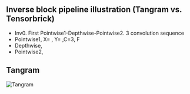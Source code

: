 ## Inverse block pipeline illustration (Tangram vs. Tensorbrick)

- Inv0. First Pointwise1-Depthwise-Pointwise2. 3 convolution sequence
- Pointwise1, X= , Y= ,C=3, F
- Depthwise,
- Pointwise2,

## Tangram

![Tangram](TB-scheduler/figures/Tangram.gif)